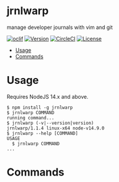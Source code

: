 jrnlwarp
========

manage developer journals with vim and git

[![oclif](https://img.shields.io/badge/cli-oclif-brightgreen.svg)](https://oclif.io)
[![Version](https://img.shields.io/npm/v/jrnlwarp.svg)](https://npmjs.org/package/jrnlwarp)
[![CircleCI](https://circleci.com/gh/hekar/jrnlwarp/tree/master.svg?style=shield)](https://circleci.com/gh/hekar/jrnlwarp/tree/master)
[![License](https://img.shields.io/npm/l/jrnlwarp.svg)](https://github.com/hekar/jrnlwarp/blob/master/package.json)

<!-- toc -->
* [Usage](#usage)
* [Commands](#commands)
<!-- tocstop -->

# Usage

Requires NodeJS 14.x and above.

<!-- usage -->
```sh-session
$ npm install -g jrnlwarp
$ jrnlwarp COMMAND
running command...
$ jrnlwarp (-v|--version|version)
jrnlwarp/1.1.4 linux-x64 node-v14.9.0
$ jrnlwarp --help [COMMAND]
USAGE
  $ jrnlwarp COMMAND
...
```
<!-- usagestop -->
# Commands
<!-- commands -->

<!-- commandsstop -->
